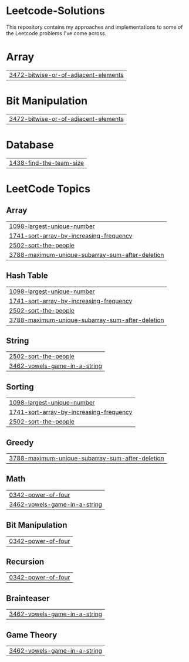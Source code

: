 # Leetcode-Solutions

This repository contains my approaches and implementations to some of the Leetcode problems I've come across.


# Array
|  |
| ------- |
| [3472-bitwise-or-of-adjacent-elements](https://github.com/nishanth37/Leetcode-Solutions/tree/master/3472-bitwise-or-of-adjacent-elements) |
# Bit Manipulation
|  |
| ------- |
| [3472-bitwise-or-of-adjacent-elements](https://github.com/nishanth37/Leetcode-Solutions/tree/master/3472-bitwise-or-of-adjacent-elements) |
# Database
|  |
| ------- |
| [1438-find-the-team-size](https://github.com/nishanth37/Leetcode-Solutions/tree/master/1438-find-the-team-size) |
<!---LeetCode Topics Start-->
# LeetCode Topics
## Array
|  |
| ------- |
| [1098-largest-unique-number](https://github.com/nishanth37/Leetcode-Solutions/tree/master/1098-largest-unique-number) |
| [1741-sort-array-by-increasing-frequency](https://github.com/nishanth37/Leetcode-Solutions/tree/master/1741-sort-array-by-increasing-frequency) |
| [2502-sort-the-people](https://github.com/nishanth37/Leetcode-Solutions/tree/master/2502-sort-the-people) |
| [3788-maximum-unique-subarray-sum-after-deletion](https://github.com/nishanth37/Leetcode-Solutions/tree/master/3788-maximum-unique-subarray-sum-after-deletion) |
## Hash Table
|  |
| ------- |
| [1098-largest-unique-number](https://github.com/nishanth37/Leetcode-Solutions/tree/master/1098-largest-unique-number) |
| [1741-sort-array-by-increasing-frequency](https://github.com/nishanth37/Leetcode-Solutions/tree/master/1741-sort-array-by-increasing-frequency) |
| [2502-sort-the-people](https://github.com/nishanth37/Leetcode-Solutions/tree/master/2502-sort-the-people) |
| [3788-maximum-unique-subarray-sum-after-deletion](https://github.com/nishanth37/Leetcode-Solutions/tree/master/3788-maximum-unique-subarray-sum-after-deletion) |
## String
|  |
| ------- |
| [2502-sort-the-people](https://github.com/nishanth37/Leetcode-Solutions/tree/master/2502-sort-the-people) |
| [3462-vowels-game-in-a-string](https://github.com/nishanth37/Leetcode-Solutions/tree/master/3462-vowels-game-in-a-string) |
## Sorting
|  |
| ------- |
| [1098-largest-unique-number](https://github.com/nishanth37/Leetcode-Solutions/tree/master/1098-largest-unique-number) |
| [1741-sort-array-by-increasing-frequency](https://github.com/nishanth37/Leetcode-Solutions/tree/master/1741-sort-array-by-increasing-frequency) |
| [2502-sort-the-people](https://github.com/nishanth37/Leetcode-Solutions/tree/master/2502-sort-the-people) |
## Greedy
|  |
| ------- |
| [3788-maximum-unique-subarray-sum-after-deletion](https://github.com/nishanth37/Leetcode-Solutions/tree/master/3788-maximum-unique-subarray-sum-after-deletion) |
## Math
|  |
| ------- |
| [0342-power-of-four](https://github.com/nishanth37/Leetcode-Solutions/tree/master/0342-power-of-four) |
| [3462-vowels-game-in-a-string](https://github.com/nishanth37/Leetcode-Solutions/tree/master/3462-vowels-game-in-a-string) |
## Bit Manipulation
|  |
| ------- |
| [0342-power-of-four](https://github.com/nishanth37/Leetcode-Solutions/tree/master/0342-power-of-four) |
## Recursion
|  |
| ------- |
| [0342-power-of-four](https://github.com/nishanth37/Leetcode-Solutions/tree/master/0342-power-of-four) |
## Brainteaser
|  |
| ------- |
| [3462-vowels-game-in-a-string](https://github.com/nishanth37/Leetcode-Solutions/tree/master/3462-vowels-game-in-a-string) |
## Game Theory
|  |
| ------- |
| [3462-vowels-game-in-a-string](https://github.com/nishanth37/Leetcode-Solutions/tree/master/3462-vowels-game-in-a-string) |
<!---LeetCode Topics End-->